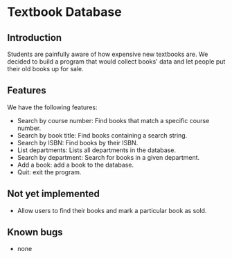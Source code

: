 # Textbook Database

## Introduction

Students are painfully aware of how expensive new textbooks are.  We decided to build a program that would collect books' data and let people put their old books up for sale.

## Features

We have the following features:

* Search by course number: Find books that match a specific course number.
* Search by book title: Find books containing a search string.
* Search by ISBN: Find books by their ISBN.
* List departments: Lists all departments in the database.
* Search by department: Search for books in a given department.
* Add a book: add a book to the database.
* Quit: exit the program.

## Not yet implemented

* Allow users to find their books and mark a particular book as sold.

## Known bugs

* none